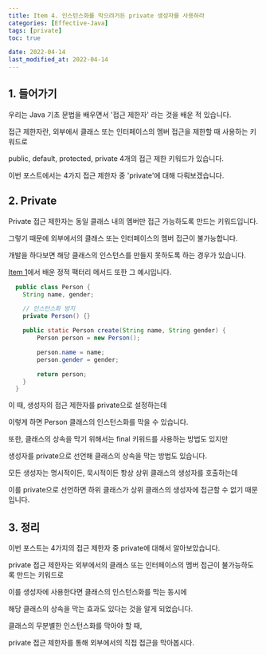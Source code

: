 ```yaml
---
title: Item 4. 인스턴스화를 막으려거든 private 생성자를 사용하라
categories: [Effective-Java]
tags: [private]
toc: true

date: 2022-04-14
last_modified_at: 2022-04-14
---
```


## 1. 들어가기

우리는 Java 기초 문법을 배우면서 '접근 제한자' 라는 것을 배운 적 있습니다.

접근 제한자란, 외부에서 클래스 또는 인터페이스의 멤버 접근을 제한할 때 사용하는 키워드로

public, default, protected, private 4개의 접근 제한 키워드가 있습니다.

이번 포스트에서는 4가지 접근 제한자 중 'private'에 대해 다뤄보겠습니다.

## 2. Private

Private 접근 제한자는 동일 클래스 내의 멤버만 접근 가능하도록 만드는 키워드입니다.

그렇기 때문에 외부에서의 클래스 또는 인터페이스의 멤버 접근이 불가능합니다.

개발을 하다보면 해당 클래스의 인스턴스를 만들지 못하도록 하는 경우가 있습니다.

<a href="{{ site.url }}/effective-java/item1/">Item 1</a>에서 배운 정적 팩터리 메서드 또한 그 예시입니다.

```java
  public class Person {
    String name, gender;

    // 인스턴스화 방지
    private Person() {}

    public static Person create(String name, String gender) {
        Person person = new Person();

        person.name = name;
        person.gender = gender;

        return person;
    }
  }
```

이 때, 생성자의 접근 제한자를 private으로 설정하는데

이렇게 하면 Person 클래스의 인스턴스화를 막을 수 있습니다.

또한, 클래스의 상속을 막기 위해서는 final 키워드를 사용하는 방법도 있지만

생성자를 private으로 선언해 클래스의 상속을 막는 방법도 있습니다.

모든 생성자는 명시적이든, 묵시적이든 항상 상위 클래스의 생성자를 호출하는데

이를 private으로 선언하면 하위 클래스가 상위 클래스의 생성자에 접근할 수 없기 때문입니다.

## 3. 정리

이번 포스트는 4가지의 접근 제한자 중 private에 대해서 알아보았습니다.

private 접근 제한자는 외부에서의 클래스 또는 인터페이스의 멤버 접근이 불가능하도록 만드는 키워드로

이를 생성자에 사용한다면 클래스의 인스턴스화를 막는 동시에

해당 클래스의 상속을 막는 효과도 있다는 것을 알게 되었습니다.

클래스의 무분별한 인스턴스화를 막아야 할 때, 

private 접근 제한자를 통해 외부에서의 직접 접근을 막아봅시다.